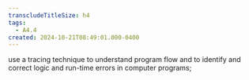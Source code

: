 ```yaml
---
transcludeTitleSize: h4
tags:
  - A4.4
created: 2024-10-21T08:49:01.000-0400
---
```

use a tracing technique to understand program flow and to identify and correct logic and run-time errors in computer programs;